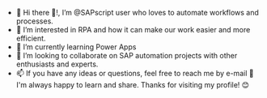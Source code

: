 - 👋 Hi there 👋!, I’m @SAPscript user who loves to automate workflows and processes.
- 👀 I’m interested in  RPA and how it can make our work easier and more efficient.
- 🌱 I’m currently learning Power Apps
- 💞️ I’m looking to collaborate on SAP automation projects with other enthusiasts and experts.
- 📫 If you have any ideas or questions, feel free to reach me by e-mail
 👋  I'm always happy to learn and share. Thanks for visiting my profile! 😊
<!---
SAPscript/SAPscript is a ✨ special ✨ repository because its `README.md` (this file) appears on your GitHub profile.
You can click the Preview link to take a look at your changes.
--->
